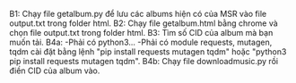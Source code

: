 B1: Chạy file getalbum.py để lưu các albums hiện có của MSR vào file output.txt trong folder html.
B2: Chạy file getalbum.html bằng chrome và chọn file output.txt trong folder html.
B3: Tìm số CID của album mà bạn muốn tải.
B4a:
-Phải có python3...
-Phải có module requests, mutagen, tqdm cài đặt bằng lệnh "pip install requests mutagen tqdm" hoặc "python3 pip install requests mutagen tqdm".
B4b: Chạy file downloadmusic.py rồi điền CID của album vào.
